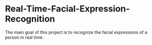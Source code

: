 # Real-Time-Facial-Expression-Recognition
The main goal of this project is to recognize the facial expressions of a person in real time.
